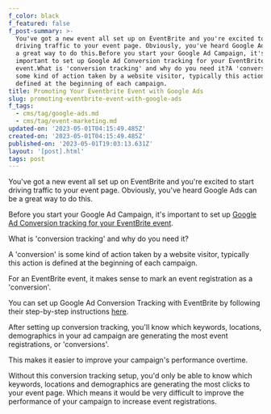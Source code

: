 ```yaml
---
f_color: black
f_featured: false
f_post-summary: >-
  You've got a new event all set up on EventBrite and you're excited to start
  driving traffic to your event page. Obviously, you've heard Google Ads can be
  a great way to do this.Before you start your Google Ad Campaign, it's
  important to set up Google Ad Conversion tracking for your EventBrite
  event.What is 'conversion tracking' and why do you need it?A 'conversion' is
  some kind of action taken by a website visitor, typically this action is
  defined at the beginning of each campaign.
title: Promoting Your Eventbrite Event with Google Ads
slug: promoting-eventbrite-event-with-google-ads
f_tags:
  - cms/tag/google-ads.md
  - cms/tag/event-marketing.md
updated-on: '2023-05-01T04:15:49.485Z'
created-on: '2023-05-01T04:15:49.485Z'
published-on: '2023-05-01T19:03:13.631Z'
layout: '[post].html'
tags: post
---
```


You've got a new event all set up on EventBrite and you're excited to start driving traffic to your event page. Obviously, you've heard Google Ads can be a great way to do this.

Before you start your Google Ad Campaign, it's important to set up [Google Ad Conversion tracking for your EventBrite event](https://www.eventbrite.com/support/articles/en_US/Multi_Group_How_To/how-to-create-a-tracking-pixel-with-adwords?lg=en_US&ref=freak.marketing).

What is 'conversion tracking' and why do you need it?

A 'conversion' is some kind of action taken by a website visitor, typically this action is defined at the beginning of each campaign.

For an EventBrite event, it makes sense to mark an event registration as a 'conversion'.

You can set up Google Ad Conversion Tracking with EventBrite by following their step-by-step instructions [here](https://www.eventbrite.com/support/articles/en_US/Multi_Group_How_To/how-to-create-a-tracking-pixel-with-adwords?lg=en_US&ref=freak.marketing).

After setting up conversion tracking, you'll know which keywords, locations, demographics in your ad campaign are generating the most event registrations, or 'conversions'.

This makes it easier to improve your campaign's performance overtime.

Without this conversion tracking setup, you'd only be able to know which keywords, locations and demographics are generating the most clicks to your event page. Which means it would be very difficult to improve the performance of your campaign to increase event registrations.
